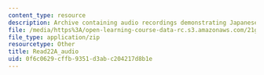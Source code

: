 ```yaml
---
content_type: resource
description: Archive containing audio recordings demonstrating Japanese pronunciation.
file: /media/https%3A/open-learning-course-data-rc.s3.amazonaws.com/21g-504-japanese-iv-spring-2009/0f6c0629cffb9351d3abc204217d8b1e_Read22A_audio.zip
file_type: application/zip
resourcetype: Other
title: Read22A_audio
uid: 0f6c0629-cffb-9351-d3ab-c204217d8b1e
---
```

